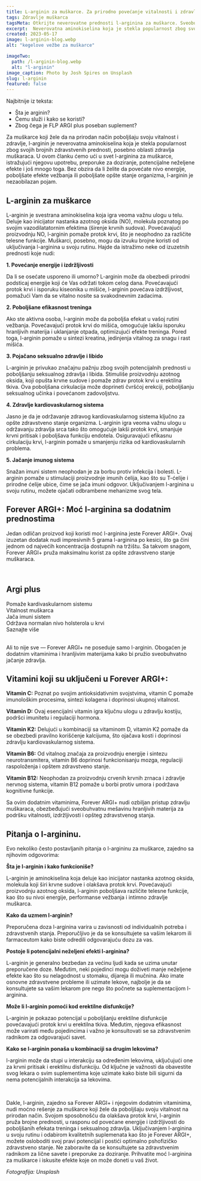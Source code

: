 ```yaml
---
title: L-arginin za muškarce. Za prirodno povećanje vitalnosti i zdravlja.
tags: Zdravlje muškarca
tagsMeta: Otkrijte neverovatne prednosti l-arginina za muškarce. Sveobuhvatan vodič o tome kako l-arginin može prirodno poboljšati vitalnost i performanse. Uupotreba, doze, potencijalni neželjeni efekti i često postavljana pitanja.
excerpt:  Neverovatna aminokiselina koja je stekla popularnost zbog svojih brojnih zdravstvenih prednosti, posebno kod zdravlja muškaraca.
created: 2023-05-17
image: l-arginin-blog.webp
alt: "kegelove vežbe za muškarce"

imageTwo:
  path: /l-arginin-blog.webp
  alt: "l-arginin"
image_caption: Photo by Josh Spires on Unsplash
slug: l-arginin
featured: false
---
```




<div class="text-component line-height-lg v-space-md">

<div class="tldr-box">
  <div class="tldr-box__content">
	<span class="text-base font-bold">Najbitnije iz teksta:</span>
    <ul class="list list--ul margin-top-sm margin-bottom-0">
      <li>Šta je arginin?</li>
      <li>Čemu služi i kako se koristi?</li>
      <li>Zbog čega je FLP ARGI plus poseban suplement?</li>
		</ul>
  </div>
</div>

Za muškarce koji žele da  na prirodan način poboljšaju svoju vitalnost i zdravlje, l-arginin je neverovatna aminokiselina koja je stekla popularnost zbog svojih brojnih zdravstvenih prednosti, posebno oblasti zdravlja muškaraca. U ovom članku ćemo ući u svet l-arginina za muškarce, istražujući njegovu upotrebu, preporuke za doziranje, potencijalne neželjene efekte i još mnogo toga. Bez obzira da li želite da povećate nivo energije, poboljšate efekte vežbanja ili poboljšate opšte stanje organizma, l-arginin je nezaobilazan pojam.

## L-arginin za muškarce

L-arginin je svestrana aminokiselina koja igra veoma važnu ulogu u telu. Deluje kao inicijator nastanka azotnog oksida (NO), molekula poznatog po svojim vazodilatatornim efektima (širenje krvnih sudova). Povećavajući proizvodnju NO, l-arginin pomaže protok krvi, što je neophodno za različite telesne funkcije. Muškarci, posebno, mogu da izvuku brojne koristi od uključivanja l-arginina u svoju rutinu. Hajde da istražimo neke od izuzetnih prednosti koje nudi:

**1. Povećanje energije i izdržljivosti**

Da li se osećate usporeno ili umorno? L-arginin može da obezbedi prirodni podsticaj energije koji će Vas održati tokom celog dana. Povećavajući protok krvi i isporuku kiseonika u mišiće, l-arginin povećava izdržljivost, pomažući Vam da se vitalno nosite sa svakodnevnim zadacima.

**2. Poboljšane efikasnost treninga**

Ako ste aktivna osoba, l-arginin može da poboljša efekat u vašoj rutini vežbanja. Povećavajući protok krvi do mišića, omogućuje lakšu isporuku hranljivih materija i uklanjanje otpada, optimizujući efekte treninga. Pored toga, l-arginin pomaže u sintezi kreatina, jedinjenja vitalnog za snagu i rast mišića.

**3. Pojačano seksualno zdravlje i libido**

L-arginin je privukao značajnu pažnju zbog svojih potencijalnih prednosti u poboljšanju seksualnog zdravlja i libida. Stimuliše proizvodnju azotnog oksida, koji opušta krvne sudove i pomaže zdrav protok krvi u erektilna tkiva. Ova poboljšana cirkulacija može doprineti čvršćoj erekciji, poboljšanju seksualnog učinka i povećanom zadovoljstvu.

**4. Zdravlje kardiovaskularnog sistema**

Jasno je da je održavanje zdravog kardiovaskularnog sistema ključno za opšte zdravstveno stanje organizma. L-arginin igra veoma važnu ulogu u održavanju zdravlja srca tako što omogućuje lakši protok krvi, smanjuje krvni pritisak i poboljšava funkciju endotela. Osiguravajući efikasnu cirkulaciju krvi, l-arginin pomaže u smanjenju rizika od kardiovaskularnih problema.

**5. Jačanje imunog sistema**

Snažan imuni sistem neophodan je za borbu protiv infekcija i bolesti. L-arginin pomaže u stimulaciji proizvodnje imunih ćelija, kao što su T-ćelije i prirodne ćelije ubice, čime se jača imuni odgovor. Uključivanjem l-arginina u svoju rutinu, možete ojačati odbrambene mehanizme svog tela.

## Forever ARGI+: Moć l-arginina sa dodatnim prednostima

Jedan odličan proizvod koji koristi moć l-arginina jeste Forever ARGI+. Ovaj izuzetan dodatak nudi impresivnih 5 grama l-arginina po kesici, što ga čini jednom od najvećih koncentracija dostupnih na tržištu. Sa takvom snagom, Forever ARGI+ pruža maksimalnu korist za opšte zdravstveno stanje muškaraca.

<br>

<div class="text-component__block padding-y-md padding-x-md radius-lg margin-top-md bg-white">
	<div class="grid gap-sm">
		<div class="col-4@md">
			<g-image class="" src="~/assets/img/forever_argi.webp" alt="potencija prirodni lek"></g-image>
		</div>
		<div class="col-8@md">
			<div class="flex flex-wrap gap-sm items-center">
				<div class="">
					<h2 class="text-lg">Argi plus</h2>
				</div>
        <div class="grid margin-bottom-lg gap-xxs">
					<div class="flex items-center text-sm">
						<g-image style="width: auto !important;" class="margin-left-important" src="~/assets/img/check.svg"></g-image>
							Pomaže kardivaskularnom sistemu
					</div>
          <div class="flex items-center text-sm">
						<g-image style="width: auto !important;" class="margin-left-important" src="~/assets/img/check.svg"></g-image>
							Vitalnost muškarca
					</div>
          <div class="flex items-center text-sm">
						<g-image style="width: auto !important;" class="margin-left-important" src="~/assets/img/check.svg"></g-image>
							Jača imuni sistem
					</div>
          <div class="flex items-center text-sm">
						<g-image style="width: auto !important;" class="margin-left-important" src="~/assets/img/check.svg"></g-image>
							Održava normalan nivo holsterola u krvi
					</div>
				</div>
			</div>
			<div class="flex gap-md@sm gap-md flex-column flex-row@sm padding-top-lg justify-between@sm items-center">
				<g-link href="/dodaci-ishrani/l-arginin/" class="kupiteCTA btn btn--primary flex-grow center-between@lg justify-center btn--md">
					Saznajte više
				</g-link>
				<g-image style="width: auto !important;" class="" src="~/assets/img/logo-futer.png"></g-image>
			</div>
		</div>
	</div>
</div>

<br>
 
Ali to nije sve — Forever ARGI+ ne poseduje samo l-arginin. Obogaćen je dodatnim vitaminima i hranljivim materijama kako bi pružio sveobuhvatno jačanje zdravlja. 

## Vitamini koji su uključeni u Forever ARGI+:

**Vitamin C:** Poznat po svojim antioksidativnim svojstvima, vitamin C pomaže imunološkim procesima, sintezi kolagena i doprinosi ukupnoj vitalnost.

**Vitamin D:** Ovaj esencijalni vitamin igra ključnu ulogu u zdravlju kostiju, podršci imunitetu i regulaciji hormona.

**Vitamin K2:** Delujući u kombinaciji sa vitaminom D, vitamin K2 pomaže da se obezbedi pravilno korišćenje kalcijuma, što ojačava kosti i doprinosi zdravlju kardiovaskularnog sistema.

**Vitamin B6:** Od vitalnog značaja za proizvodnju energije i sintezu neurotransmitera, vitamin B6 doprinosi funkcionisanju mozga, regulaciji raspoloženja i opštem zdravstveno stanje.

**Vitamin B12:** Neophodan za proizvodnju crvenih krvnih zrnaca i zdravlje nervnog sistema, vitamin B12 pomaže u borbi protiv umora i podržava kognitivne funkcije.

Sa ovim dodatnim vitaminima, Forever ARGI+ nudi ozbiljan pristup zdravlju muškaraca, obezbeđujući sveobuhvatnu mešavinu hranljivih materija za podršku vitalnosti, izdržljivosti i opšteg zdravstvenog stanja.

## Pitanja o l-argininu.

Evo nekoliko često postavljanih pitanja o l-argininu za muškarce, zajedno sa njihovim odgovorima:

**Šta je l-arginin i kako funkcioniše?**

L-arginin je aminokiselina koja deluje kao inicijator nastanka azotnog oksida, molekula koji širi krvne sudove i olakšava protok krvi. Povećavajući proizvodnju azotnog oksida, l-arginin poboljšava različite telesne funkcije, kao što su nivoi energije, performanse vežbanja i intimno zdravlje muškarca.

**Kako da uzmem l-arginin?**

Preporučena doza l-arginina varira u zavisnosti od individualnih potreba i zdravstvenih stanja. Preporučljivo je da se konsultujete sa vašim lekarom ili farmaceutom kako biste odredili odgovarajuću dozu za vas.

**Postoje li potencijalni neželjeni efekti l-arginina?**

L-arginin je generalno bezbedan za većinu ljudi kada se uzima unutar preporučene doze. Međutim, neki pojedinci mogu doživeti manje neželjene efekte kao što su nelagodnost u stomaku, dijareja ili mučnina. Ako imate osnovne zdravstvene probleme ili uzimate lekove, najbolje je da se konsultujete sa vašim lekarom pre nego što počnete sa suplementacijom l-arginina.

**Može li l-arginin pomoći kod erektilne disfunkcije?**

L-arginin je pokazao potencijal u poboljšanju erektilne disfunkcije povećavajući protok krvi u erektilna tkiva. Međutim, njegova efikasnost može varirati među pojedincima i važno je konsultovati se sa zdravstvenim radnikom za odgovarajući savet.

**Kako se l-arginin ponaša u kombinaciji sa drugim lekovima?**

l-arginin može da stupi u interakciju sa određenim lekovima, uključujući one za krvni pritisak i erektilnu disfunkciju. Od ključne je važnosti da obavestite svog lekara o svim suplementima koje uzimate kako biste bili sigurni da nema potencijalnih interakcija sa lekovima.

<br>

Dakle, l-arginin, zajedno sa Forever ARGI+ i njegovim dodatnim vitaminima, nudi moćno rešenje za muškarce koji žele da poboljšaju svoju vitalnost na prirodan način. Svojom sposobnošću da olakšava protok krvi, l-arginin pruža brojne prednosti, u rasponu od povećane energije i izdržljivosti do poboljšanih efekata treninga i seksualnog zdravlja. Uključivanjem l-arginina u svoju rutinu i odabirom kvalitetnih suplemenata kao što je Forever ARGI+, možete osloboditi svoj pravi potencijal i postići optimalno pshofizičko zdravstveno stanje. Ne zaboravite da se konsultujete sa zdravstvenim radnikom za lične savete i preporuke za doziranje. Prihvatite moć l-arginina za muškarce i iskusite efekte koje on može doneti u vaš život.





*Fotografija: Unsplash*

</div>

